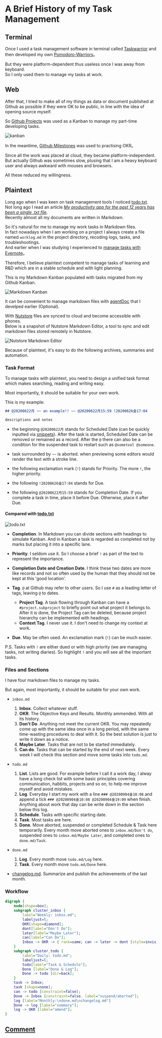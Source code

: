 # A Brief History of my Task Management

## Terminal

Once I used a task management software in terminal called [Taskwarrior](https://taskwarrior.org/) and then developed my own [Pomodoro-Warriors](https://github.com/cf020031308/pomodoro-warriors)。


But they were platform-dependent thus useless once I was away from keyboard.  
So I only used them to manage my tasks at work.

## Web


After that, I tried to make all of my things as data or document published at Github as possible if they were OK to be public, in line with the idea of opening source myself.


So [Github Projects](https://github.com/cf020031308/cf020031308.github.io/projects/1?fullscreen=true)  was used as a Kanban to manage my part-time developing tasks.

![kanban](kanban.png)


In the meantime, [Github Milestones](https://github.com/cf020031308/cf020031308.github.io/milestones?state=closed) was used to practising OKR。


Since all the work was placed at cloud, they became platform-independent.  
But actually Github was sometimes slow, plusing that I am a heavy keyboard user and always awkward with mouses and browsers.


All these reduced my willingness.

## Plaintext

Long ago when I was keen on task management tools I noticed [todo.txt][todo.txt].  
Not long ago I read an article [*My productivity app for the past 12 years has been a single .txt file*](https://jeffhuang.com/productivity_text_file/).  
Recently almost all my documents are written in Markdown.

So it's natural for me to manage my work tasks in Markdown files.  
In fact nowadays when I am working on a project I always create a file named `worklog.md` in the project directory, recoding logs, tasks, and troubleshootings.  
And earlier when I was studying I experienced to [manage tasks with Evernote](/blog/mobile-management/)。


Therefore, I believe plaintext competent to manage tasks of learning and R&D which are in a stable schedule and with light planning.


This is my Markdown Kanban populated with tasks migrated from my Github Kanban.

![Markdown Kanban](markdown-kanban.png)


It can be convenient to manage markdown files with [agentDoc](https://github.com/cf020031308/agentDoc) that I develped earlier (Optional).


With [Nutstore](https://www.jianguoyun.com) files are synced to cloud and become accessible with phones.  
Below is a snapshot of Nutstore Markdown Editor, a tool to sync and edit markdown files stored remotely in Nutstore.


![Nutstore Markdown Editor](WechatIMG590.jpeg)


Because of plaintext, it's easy to do the following archives, summaries and automation.

### Task Format

To manage tasks with plaintext, you need to design a unified task format which makes searching, reading and writing easy.

Most importantly, it should be suitable for your own work.


This is my example:

```markdown
## @20200622月 ~~ an example!! ~~ @20200622月15:59 !20200626金17:04

descriptions and notes
```


* the beginning `@20200622月` stands for Scheduled Date (can be quickly inputted via [snippets](https://github.com/cf020031308/cf020031308.github.io/blob/master/dotfiles/vim/vim-snippets/markdown.snippets)). After the task is started, Scheduled Date can be removed or remained as a record. After the `@` there can also be a condition for the suspended task to restart such as `@sometool @someone`.
* task surrounded by `~~` is aborted. when previewing some editors would render the text with a stroke line.


* the following exclamation mark (`!`) stands for Priority. The more `!`, the higher priority.
* the following `!20200626金17:04` stands for Due.
* the following `@20200622月15:59` stands for Completion Date. If you complete a task in time, place it before Due. Otherwise, place it after Due.


#### Compared with [todo.txt](todo.txt)


![todo.txt](todotxt.png)


- **Completion**. In Markdown you can divide sections with headings to simulate Kanban. And in Kanban a task is regarded as completed not by marks but placing it into a specific lane.
- **Priority**. I seldom use it. So I choose a brief `!` as part of the text to represent the importance.
- **Completion Date and Creation Date**.  I think these two dates are more like records and not so often used by the human that they should not be kept at this 'good location'.


- **Tag**. `@` at Github may refer to other users. So I use `#` as a leading letter of tags, leaving `@` to dates.
  - **Project Tag**. A task flowing through Kanban can have a `#project.subproject` to briefly point out what project it belongs to. After it is done, the Project Tag can be deleted, because project hierarchy can be implemented with headings.
  - **Context Tag**. I never use it. I don't need to change my context at work.
- **Due**. May be often used. An exclamation mark (`!`) can be much easier.


P.S. Tasks with `!` are either dued or with high priority (we are managing tasks, not writing diaries). So highlight `!` and you will see all the important tasks.


### Files and Sections

I have four markdown files to manage my tasks.

But again, most importantly, it should be suitable for your own work.


* `inbox.md`
  1. **Inbox**. Collect whatever stuff.
  2. **OKR**. The Objective Keys and Results. Monthly ammended. With all its history.
  3. **Don't Do**. Anything not meet the current OKR. You may repeatedly come up with the same idea once in a long period, with the same time-wasting procedures to deal with it. So the best solution is just to write it down as a notice.
  4. **Maybe Later**. Tasks that are not to be started immediately.
  5. **Can do**. Tasks that can be started by the end of next week. Every week I will check this section and move some tasks into `todo.md`.


* `todo.md`
  1. **List**. Lists are good. For example before I call it a work day, I alway have a long check list with some basic principles covering communication, habbits, projects and so on, to help me improve myself and avoid mistakes.
  2. **Log**. Everyday I start my work with a line `### @20200904金10:08` and append a tick `### @20200904金10:08 @20200904金19:09` when finish. Anything about work that day can be write down in the section below this log.
  3. **Schedule**. Tasks with specific starting date.
  4. **Task**. Most tasks are here.
  5. **Done**. Move aborted, suspended or completed Schedule & Task here temporarily. Every month move aborted ones to `inbox.md/Don't do`, suspended ones to `inbox.md/Maybe Later`, and completed ones to `done.md/Task`.


* `done.md`
  1. **Log**. Every month move `todo.md/Log` here.
  2. **Task**. Every month move `todo.md/Done` here.


* [changelog.md](../../changelog.md). Summarize and publish the achievements of the last month.

### Workflow


```dot
digraph {
    node[shape=box];
    subgraph cluster_inbox {
        label="Weekly: inbox.md";
        labeljust=l;
        OKR[shape=diamond];
        dont[label="Don't Do"];
        later[label="Maybe Later"];
        can[label="Can Do"];
        Inbox -> OKR -> { rank=same; can -> later -> dont [style=invis] }
    }
    subgraph cluster_todo {
        label="Daily: todo.md";
        labeljust=l;
        todo[label="Task & Schedule"];
        Done [label="Done & Log"];
        Done -> todo [dir=back];
    }
    task -> Inbox;
    task [shape=none];
    can -> todo [constraint=false];
    Done -> Inbox [constraint=false, label="suspend/aborted"];
    log [label="Monthly:\ndone.md\nchangelog.md"]
    Done -> log [label="summary"];
    log -> OKR [label="amend"];
}
```


[todo.txt]: <https://github.com/todotxt/todo.txt> "todo.txt"

## [Comment](https://github.com/cf020031308/cf020031308.github.io/issues/53)
